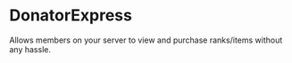DonatorExpress
==============

Allows members on your server to view and purchase ranks/items without any hassle.

